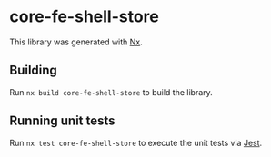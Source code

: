 # core-fe-shell-store

This library was generated with [Nx](https://nx.dev).

## Building

Run `nx build core-fe-shell-store` to build the library.

## Running unit tests

Run `nx test core-fe-shell-store` to execute the unit tests via [Jest](https://jestjs.io).
